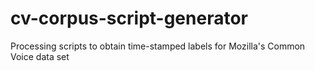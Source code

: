 # cv-corpus-script-generator
Processing scripts to obtain time-stamped labels for Mozilla's Common Voice data set
